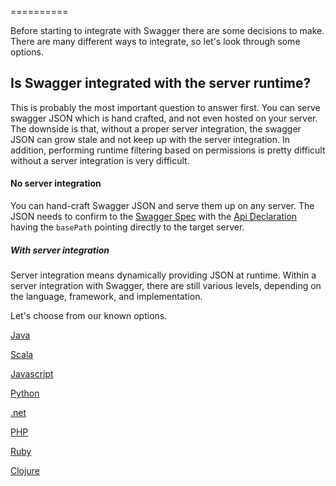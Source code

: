 ==========

Before starting to integrate with Swagger there are some decisions to make.  There are many different ways to integrate, so let's look through some options.

##  Is Swagger integrated with the server runtime?

This is probably the most important question to answer first.  You can serve swagger JSON which is hand crafted, and not even hosted on your server.  The downside is that, without a proper server integration, the swagger JSON can grow stale and not keep up with the server integration.  In addition, performing runtime filtering based on permissions is pretty difficult without a server integration is very difficult.

#### No server integration

You can hand-craft Swagger JSON and serve them up on any server.  The JSON needs to confirm to the [Swagger Spec](Resource-Listing) with the [Api Declaration](API-Declaration) having the `basePath` pointing directly to the target server.

##### With server integration

Server integration means dynamically providing JSON at runtime.  Within a server integration with Swagger, there are still various levels, depending on the language, framework, and implementation.

Let's choose from our known options.

[Java](Java-Integrations)

[Scala](Scala-Integrations)

[Javascript](Javascript-Integrations)

[Python](Python-Integrations)

[.net](Dot-Net-Integrations)

[PHP](PHP-Integrations)

[Ruby](Ruby-Integrations)

[Clojure](Clojure-Integrations)